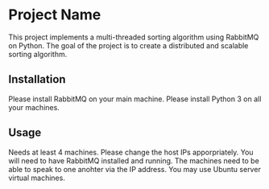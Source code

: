 # Project Name

This project implements a multi-threaded sorting algorithm using RabbitMQ on Python. The goal of the project is to create a distributed and scalable sorting algorithm.
## Installation

Please install RabbitMQ on your main machine. 
Please install Python 3 on all your machines.

## Usage

Needs at least 4 machines. 
Please change the host IPs apporpriately. 
You will need to have RabbitMQ installed and running. 
The machines need to be able to speak to one anohter via the IP address. 
You may use Ubuntu server virtual machines.
